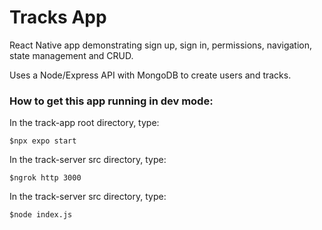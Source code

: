 # Tracks App

React Native app demonstrating sign up, sign in, permissions, navigation, state management and CRUD. 

Uses a Node/Express API with MongoDB to create users and tracks.


### How to get this app running in dev mode:

In the track-app root directory, type:
```
$npx expo start
```

In the track-server src directory, type:
```
$ngrok http 3000
```

In the track-server src directory, type:
```
$node index.js
```